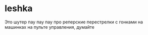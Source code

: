 # leshka
Это шутер пау пау пау про реперские перестрелки с гонками на машинках на пульте управления, думайте
